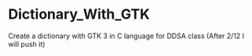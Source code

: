 # Dictionary_With_GTK
Create a dictionary with GTK 3 in C language for DDSA class (After 2/12 I will push it)
